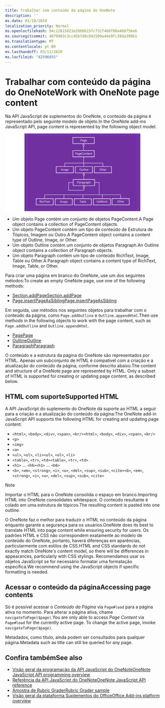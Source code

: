```yaml
---
title: Trabalhar com conteúdo da página do OneNote
description: ''
ms.date: 03/19/2019
localization_priority: Normal
ms.openlocfilehash: 94c12815823e2860615fc731f460f08a468756e6
ms.sourcegitcommit: 4079903c3cc45b7d8c041509a44e9fc38da399b1
ms.translationtype: MT
ms.contentlocale: pt-BR
ms.lasthandoff: 03/11/2020
ms.locfileid: "42596855"
---
```

# <a name="work-with-onenote-page-content"></a><span data-ttu-id="cd4d5-102">Trabalhar com conteúdo da página do OneNote</span><span class="sxs-lookup"><span data-stu-id="cd4d5-102">Work with OneNote page content</span></span>

<span data-ttu-id="cd4d5-103">Na API JavaScript de suplementos do OneNote, o conteúdo da página é representado pelo seguinte modelo de objeto.</span><span class="sxs-lookup"><span data-stu-id="cd4d5-103">In the OneNote add-ins JavaScript API, page content is represented by the following object model.</span></span>

  ![Diagrama do modelo de objeto da página do OneNote](../images/one-note-om-page.png)

- <span data-ttu-id="cd4d5-105">Um objeto Page contém um conjunto de objetos PageContent.</span><span class="sxs-lookup"><span data-stu-id="cd4d5-105">A Page object contains a collection of PageContent objects.</span></span>
- <span data-ttu-id="cd4d5-106">Um objeto PageContent contém um tipo de conteúdo de Estrutura de Tópicos, Imagem ou Outro.</span><span class="sxs-lookup"><span data-stu-id="cd4d5-106">A PageContent object contains a content type of Outline, Image, or Other.</span></span>
- <span data-ttu-id="cd4d5-107">Um objeto Outline contém um conjunto de objetos Paragraph.</span><span class="sxs-lookup"><span data-stu-id="cd4d5-107">An Outline object contains a collection of Paragraph objects.</span></span>
- <span data-ttu-id="cd4d5-108">Um objeto Paragraph contém um tipo de conteúdo RichText, Image, Table ou Other.</span><span class="sxs-lookup"><span data-stu-id="cd4d5-108">A Paragraph object contains a content type of RichText, Image, Table, or Other.</span></span>

<span data-ttu-id="cd4d5-109">Para criar uma página em branco do OneNote, use um dos seguintes métodos:</span><span class="sxs-lookup"><span data-stu-id="cd4d5-109">To create an empty OneNote page, use one of the following methods:</span></span>

- [<span data-ttu-id="cd4d5-110">Section.addPage</span><span class="sxs-lookup"><span data-stu-id="cd4d5-110">Section.addPage</span></span>](/javascript/api/onenote/onenote.section#addpage-title-)
- [<span data-ttu-id="cd4d5-111">Page.insertPageAsSibling</span><span class="sxs-lookup"><span data-stu-id="cd4d5-111">Page.insertPageAsSibling</span></span>](/javascript/api/onenote/onenote.section#insertsectionassibling-location--title-)

<span data-ttu-id="cd4d5-112">Em seguida, use métodos nos seguintes objetos para trabalhar com o conteúdo da página, como `Page.addOutline` e `Outline.appendHtml`.</span><span class="sxs-lookup"><span data-stu-id="cd4d5-112">Then use methods in the following objects to work with the page content, such as `Page.addOutline` and `Outline.appendHtml`.</span></span>

- [<span data-ttu-id="cd4d5-113">Page</span><span class="sxs-lookup"><span data-stu-id="cd4d5-113">Page</span></span>](/javascript/api/onenote/onenote.page)
- [<span data-ttu-id="cd4d5-114">Outline</span><span class="sxs-lookup"><span data-stu-id="cd4d5-114">Outline</span></span>](/javascript/api/onenote/onenote.outline)
- [<span data-ttu-id="cd4d5-115">Paragraph</span><span class="sxs-lookup"><span data-stu-id="cd4d5-115">Paragraph</span></span>](/javascript/api/onenote/onenote.paragraph)

<span data-ttu-id="cd4d5-p101">O conteúdo e a estrutura da página do OneNote são representados por HTML. Apenas um subconjunto de HTML é compatível com a criação e a atualização do conteúdo da página, conforme descrito abaixo.</span><span class="sxs-lookup"><span data-stu-id="cd4d5-p101">The content and structure of a OneNote page are represented by HTML. Only a subset of HTML is supported for creating or updating page content, as described below.</span></span>

## <a name="supported-html"></a><span data-ttu-id="cd4d5-118">HTML com suporte</span><span class="sxs-lookup"><span data-stu-id="cd4d5-118">Supported HTML</span></span>

<span data-ttu-id="cd4d5-119">A API JavaScript do suplemento do OneNote dá suporte ao HTML a seguir para a criação e a atualização do conteúdo da página:</span><span class="sxs-lookup"><span data-stu-id="cd4d5-119">The OneNote add-in JavaScript API supports the following HTML for creating and updating page content:</span></span>

- <span data-ttu-id="cd4d5-120">`<html>`, `<body>`, `<div>`, `<span>`, `<br/>`</span><span class="sxs-lookup"><span data-stu-id="cd4d5-120">`<html>`, `<body>`, `<div>`, `<span>`, `<br/>`</span></span>
- `<p>`
- `<img>`
- `<a>`
- <span data-ttu-id="cd4d5-121">`<ul>`, `<ol>`, `<li>`</span><span class="sxs-lookup"><span data-stu-id="cd4d5-121">`<ul>`, `<ol>`, `<li>`</span></span>
- <span data-ttu-id="cd4d5-122">`<table>`, `<tr>`, `<td>`</span><span class="sxs-lookup"><span data-stu-id="cd4d5-122">`<table>`, `<tr>`, `<td>`</span></span>
- <span data-ttu-id="cd4d5-123">`<h1>` ... `<h6>`</span><span class="sxs-lookup"><span data-stu-id="cd4d5-123">`<h1>` ... `<h6>`</span></span>
- <span data-ttu-id="cd4d5-124">`<b>`, `<em>`, `<strong>`, `<i>`, `<u>`, `<del>`, `<sup>`, `<sub>`, `<cite>`</span><span class="sxs-lookup"><span data-stu-id="cd4d5-124">`<b>`, `<em>`, `<strong>`, `<i>`, `<u>`, `<del>`, `<sup>`, `<sub>`, `<cite>`</span></span>

> [!NOTE]
> <span data-ttu-id="cd4d5-125">Importar o HTML para o OneNote consolida o espaço em branco.</span><span class="sxs-lookup"><span data-stu-id="cd4d5-125">Importing HTML into OneNote consolidates whitespace.</span></span> <span data-ttu-id="cd4d5-126">O conteúdo resultante é colado em uma estrutura de tópicos.</span><span class="sxs-lookup"><span data-stu-id="cd4d5-126">The resulting content is pasted into one outline.</span></span>

<span data-ttu-id="cd4d5-127">O OneNote faz o melhor para traduzir o HTML no conteúdo da página enquanto garante a segurança para os usuários.</span><span class="sxs-lookup"><span data-stu-id="cd4d5-127">OneNote does its best to translate HTML into page content while ensuring security for users.</span></span> <span data-ttu-id="cd4d5-128">Os padrões HTML e CSS não correspondem exatamente ao modelo de conteúdo do OneNote, portanto, haverá diferenças em aparências, particularmente com estilos de CSS.</span><span class="sxs-lookup"><span data-stu-id="cd4d5-128">HTML and CSS standards do not exactly match OneNote's content model, so there will be differences in appearances, particularly with CSS stylings.</span></span> <span data-ttu-id="cd4d5-129">Recomendamos usar os objetos JavaScript se for necessário formatar uma formatação específica.</span><span class="sxs-lookup"><span data-stu-id="cd4d5-129">We recommend using the JavaScript objects if specific formatting is needed.</span></span>

## <a name="accessing-page-contents"></a><span data-ttu-id="cd4d5-130">Acessar o conteúdo da página</span><span class="sxs-lookup"><span data-stu-id="cd4d5-130">Accessing page contents</span></span>

<span data-ttu-id="cd4d5-p104">Só é possível acessar o *Conteúdo da Página* via `Page#load` para a página ativa no momento. Para alterar a página ativa, chame `navigateToPage($page)`.</span><span class="sxs-lookup"><span data-stu-id="cd4d5-p104">You are only able to access *Page Content* via `Page#load` for the currently active page. To change the active  page, invoke `navigateToPage($page)`.</span></span>

<span data-ttu-id="cd4d5-133">Metadados, como título, ainda podem ser consultados para qualquer página.</span><span class="sxs-lookup"><span data-stu-id="cd4d5-133">Metadata such as title can still be queried for any page.</span></span>

## <a name="see-also"></a><span data-ttu-id="cd4d5-134">Confira também</span><span class="sxs-lookup"><span data-stu-id="cd4d5-134">See also</span></span>

- [<span data-ttu-id="cd4d5-135">Visão geral da programação da API JavaScript do OneNote</span><span class="sxs-lookup"><span data-stu-id="cd4d5-135">OneNote JavaScript API programming overview</span></span>](onenote-add-ins-programming-overview.md)
- [<span data-ttu-id="cd4d5-136">Referência da API JavaScript do OneNote</span><span class="sxs-lookup"><span data-stu-id="cd4d5-136">OneNote JavaScript API reference</span></span>](../reference/overview/onenote-add-ins-javascript-reference.md)
- [<span data-ttu-id="cd4d5-137">Amostra de Rubric Grader</span><span class="sxs-lookup"><span data-stu-id="cd4d5-137">Rubric Grader sample</span></span>](https://github.com/OfficeDev/OneNote-Add-in-Rubric-Grader)
- [<span data-ttu-id="cd4d5-138">Visão geral da plataforma Suplementos do Office</span><span class="sxs-lookup"><span data-stu-id="cd4d5-138">Office Add-ins platform overview</span></span>](../overview/office-add-ins.md)
